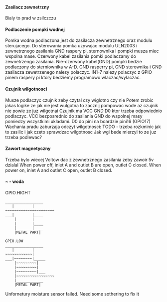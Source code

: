 #### Zasilacz zewnetrzny
Bialy to prad w zsilczczu

#### Podlaczenie pompki wodnej
Pomka wodna podlaczona jest do zasilacza zewnetrznego oraz modulu sterujacego.
Do sterowania pomka uzywajac modulu ULN2003 i zewnetrznego zasilania GND raspery pi,
sternownika i pompki musza miec wspolna mase. Czerwony kabel zasilania pomki podlaczamy
do zewnetrzengo zasilania. Nie-czerwony kabel(GND) pompki bedzie podlaczony do sterniownika w A-D.
GND rasperry pi, GND sterownika i GND zasilacza zewetrzenego nalezy polaczyc.
IN1-7 nalezy polaczyc z GPIO pinem raspery pi ktory bedziemy programowo wlaczac/wylaczac.

#### Czujnik wilgotnosci
Musze podlaczyc czujnik zeby czytal czy wiglotno czy nie
Potem zrobic jakas logike ze jak nie jest wulgotna to zacznij pompowac wode az czujnik nie powie ze juz wilgotnai
Czujnik ma VCC GND D0 ktor trzeba odpowiednio podlaczyc. VCC bezposrednio do zasilania
GND do wspolnej masy pomiedzy wszystkimi ukladami. D0 do pini na boardzie pini16 (GPIO17)
Wachania pradu zaburzaja odczyt wilgotnosci: TODO - trzeba rozkminic jak to zasilic i jak czeto sprawdzac wilgotnosc
Jak wgl bede mierzyl to ze juz trzeba podlewac?

#### Zawort magnetyczny 
Trzeba bylo wiecej Voltow dac z zewnetrznego zasilania zeby zawoir 5v dzialal
When power off, inlet A and outlet B are open, outlet C closed.
When power on, inlet A and outlet C open, outlet B closed.

#### ~ - woda
GPIO.HIGHT
```
_________________
   |        |
~~~~~~~~~~~~~~~~~~~~~~
___|        |____
    |       |
    |       |____
    |_______|____
    |METAL PART|

GPIO.LOW
_________________
   |        |
~~~~~~~~~~~~|
___|~~~~~~~~|_____
    |~~~~~~~~~|
    |~~~~~~~~~|
    |~~~~~~~~~|___
    |~~~~~~~~~~~~~~~~~
    |____________
    |METAL PART|
```

Unfornetury moisture sensor failed. Need some sothering to fix it

